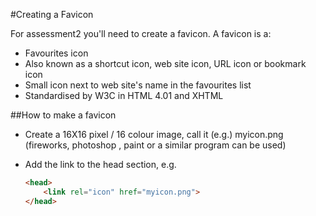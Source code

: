 #Creating a Favicon

For assessment2 you'll need to create a favicon. A favicon is a:

* Favourites icon
* Also known as a shortcut icon, web site icon, URL icon or bookmark icon
* Small icon next to web site's name in the favourites list 
* Standardised by W3C in HTML 4.01 and XHTML 

##How to make a favicon 

* Create a 16X16 pixel / 16 colour image, call it (e.g.) myicon.png (fireworks, photoshop , paint or a similar program can be used) 

* Add the link to the head section, e.g.
	
	```html
	<head>
 		<link rel="icon" href="myicon.png">
	</head>
	```